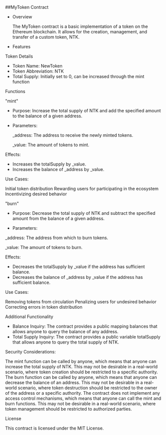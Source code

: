##MyToken Contract

* Overview

   The MyToken contract is a basic implementation of a token on the Ethereum blockchain. It allows for the creation, management, and transfer of a custom token, NTK.

* Features

 Token Details
* Token Name: NewToken
* Token Abbreviation: NTK
* Total Supply: Initially set to 0, can be increased through the mint function

Functions

"mint"
  
  * Purpose: Increase the total supply of NTK and add the specified amount to the balance of a given address.
  * Parameters:

    _address: The address to receive the newly minted tokens.

     _value: The amount of tokens to mint.

Effects:

*  Increases the totalSupply by _value.
 *  Increases the balance of _address by _value.

Use Cases:

  Initial token distribution
  Rewarding users for participating in the ecosystem
  Incentivizing desired behavior

"burn"

* Purpose: Decrease the total supply of NTK and subtract the specified amount from the balance of a given address.

* Parameters:

_address: The address from which to burn tokens.

_value: The amount of tokens to burn.

Effects:

* Decreases the totalSupply by _value if the address has sufficient balance.
* Decreases the balance of _address by _value if the address has sufficient balance.

Use Cases:

 Removing tokens from circulation
 Penalizing users for undesired behavior
 Correcting errors in token distribution

Additional Functionality

  * Balance Inquiry: The contract provides a public mapping balances that allows anyone to query the balance of any address.
  * Total Supply Inquiry: The contract provides a public variable totalSupply that allows anyone to query the total supply of NTK.

Security Considerations:
   
   The mint function can be called by anyone, which means that anyone can increase the total supply of NTK. This may not be desirable in a real-world scenario, where token creation should be restricted to a specific authority.
    The burn function can be called by anyone, which means that anyone can decrease the balance of an address. This may not be desirable in a real-world scenario, where token destruction should be restricted to the owner of the address or a specific authority.
    The contract does not implement any access control mechanisms, which means that anyone can call the mint and burn functions. This may not be desirable in a real-world scenario, where token management should be restricted to authorized parties.

License

This contract is licensed under the MIT License.
